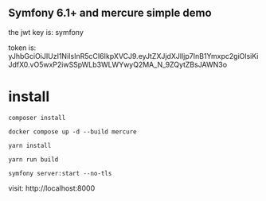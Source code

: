 ## Symfony 6.1+ and mercure simple demo

the jwt key is: symfony

token is: yJhbGciOiJIUzI1NiIsInR5cCI6IkpXVCJ9.eyJtZXJjdXJlIjp7InB1Ymxpc2giOlsiKiJdfX0.vO5wxP2iwSSpWLb3WLWYwyQ2MA_N_9ZQytZBsJAWN3o

# install

```
composer install

docker compose up -d --build mercure

yarn install

yarn run build

symfony server:start --no-tls

```

visit: http://localhost:8000
